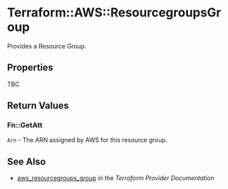 # Terraform::AWS::ResourcegroupsGroup

Provides a Resource Group.

## Properties

TBC

## Return Values

### Fn::GetAtt

`Arn` - The ARN assigned by AWS for this resource group.

## See Also

* [aws_resourcegroups_group](https://www.terraform.io/docs/providers/aws/r/resourcegroups_group.html) in the _Terraform Provider Documentation_